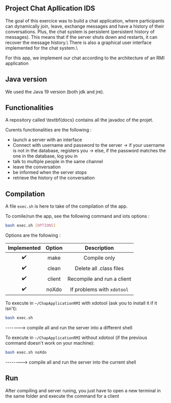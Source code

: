 ## Project Chat Apllication IDS

The goal of this exercice was to build a chat application, where participants can dynamically join, leave, exchange messages
and have a history of their conversations. Plus, the chat system is persistent (persistent history of messages). This means that if the server
shuts down and restarts, it can recover the message history.\\
There is also a graphical user interface implemented for the chat system.\\


For this app, we implement our chat  according to the architecture of an RMI application 

## Java version

We used the Java 19 version (both jdk and jre).

## Functionalities

A repository called \textbf{docs} contains all the javadoc of the projet.

Curents functionalities are the following :
- launch a server with an interface
- Connect with username and password to the server
    -> if your username is not in the database, registers you
    -> else, if the password matches the one in the database, log you in
- talk to multiple people in the same channel
- leave the conversation
- be informed when the server stops
- retrieve the history of the conversation


## Compilation

A file `exec.sh` is here to take of the compilation of the app.

To comile/run the app, see the following command and iots options :
```sh
bash exec.sh [OPTIONS] 
```

Options are the following :

|Implemented          | Option  | Description                                              	  |
|:-------------------:|:-------:|:-----------------------------------------------------------:|
| :heavy_check_mark:  | make    | Compile only                                          	  |
| :heavy_check_mark:  | clean   | Delete all .class files                                  	  |
| :heavy_check_mark:  | client  | Recompile and run a client                                  |
| :heavy_check_mark:  | noXdo   | If problems with `xdotool`                              	  |


To execute in `~/ChapApplicationRMI` with xdotool (ask you to install it if it isn't):
```sh
bash exec.sh
```
-------> compile all and run the server into a different shell

To execute in `~/ChapApplicationRMI` without xdotool (if the previous command doesn't work on your machine):
```sh
bash exec.sh noXdo
```
--------> compile all and run the server into the current shell

## Run

After compiling and server runing, you just have to open a new terminal in the same folder and execute the command for a client 